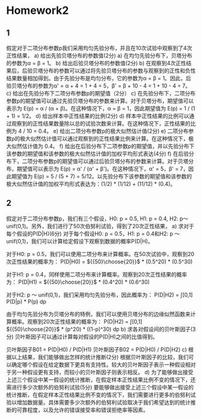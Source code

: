 # Homework2
## 1  
假定对于二项分布参数p我们采用均匀先验分布，并且在10次试验中观察到了4次正性结果，
a) 给出先验贝塔分布的参数值(2分)
a) 在均匀先验分布下，贝塔分布的参数为α = β = 1。
b) 给出后验贝塔分布的参数值(2分)
b) 在观察到4次正性结果后，后验贝塔分布的参数可以通过将先验贝塔分布的参数与观察到的正性和负性结果数量相加得到。由于先验分布是均匀分布，它的参数为α = β = 1。因此，后验贝塔分布的参数为α' = α + 4 = 1 + 4 = 5，β' = β + 10 - 4 = 1 + 10 - 4 = 7。
c) 给出在先验分布下二项分布参数p的期望值（2分）
c) 在先验分布下，二项分布参数p的期望值可以通过先验贝塔分布的参数来计算。对于贝塔分布，期望值可以表示为 E(p) = α / (α + β)。在这种情况下，α = β = 1，因此期望值为 E(p) = 1 / (1 + 1) = 1/2。
d) 给出样本中正性结果的比例(2分)
d) 样本中正性结果的比例可以通过观察到的正性结果数量除以总的试验次数来计算。在这种情况下，正性结果的比例为 4 / 10 = 0.4。
e) 给出二项分布参数p的极大似然估计值(2分)
e) 二项分布参数p的极大似然估计值可以通过观察到的正性结果比例来计算。在这种情况下，极大似然估计值为 0.4。
f) 给出在后验分布下二项参数p的期望值，并以先验分布下该参数的期望值和该参数的极大似然估计值的加权平均形式表达(4分)
f) 在后验分布下，二项分布参数p的期望值可以通过后验贝塔分布的参数来计算。对于贝塔分布，期望值可以表示为 E(p) = α' / (α' + β')。在这种情况下，α' = 5，β' = 7，因此期望值为 E(p) = 5 / (5 + 7) = 5/12。以先验分布下该参数的期望值和该参数的极大似然估计值的加权平均形式表达为：(1/2) * (1/12) + (11/12) * (0.4)。




## 2
假定对于二项分布参数p，我们有三个假设，H0: p = 0.5, H1: p = 0.4, H2: p～unif(0,1)。另外，我们进行了50次伯努利试验，得到了20次正性结果，
a) 求对于每个假设的P(D|H)(6分)
对于每个假设H0: p = 0.5，H1: p = 0.4和H2: p ～ unif(0,1)，我们可以计算给定假设下观察到数据的概率P(D|H)。

对于H0: p = 0.5，我们可以使用二项分布来计算概率。在50次试验中，观察到20次正性结果的概率为：
P(D|H0) = ${{50}\choose{20}}$ * (0.5^20) * (0.5^30)

对于H1: p = 0.4，同样使用二项分布来计算概率。观察到20次正性结果的概率为：
P(D|H1) = ${{50}\choose{20}}$ * (0.4^20) * (0.6^30)

对于H2: p ～ unif(0,1)，我们采用均匀先验分布，因此概率为：
P(D|H2) = ∫[0,1] P(D|p) * P(p) dp

由于均匀先验分布为贝塔分布的特例，我们可以使用贝塔分布的边缘似然函数来计算概率。观察到20次正性结果的概率为：
P(D|H2) = ∫[0,1] ${{50}\choose{20}}$ * (p^20) * ((1-p)^30) dp
b) 求各对假设间的贝叶斯因子(3分)
贝叶斯因子可以通过计算每对假设的P(D|H)之间的比值得到。

贝叶斯因子B01 = P(D|H0) / P(D|H1)
贝叶斯因子B02 = P(D|H0) / P(D|H2)
c) 根据以上结果，我们能够做出怎样的统计推断(2分)
根据贝叶斯因子的比较，我们可以确定哪个假设在给定数据下更具有支持性。较大的贝叶斯因子表示一种假设相对于另一种假设更有支持，而较小的贝叶斯因子则表示相反。
d) 为了能够做出接受上述三个假设中某一假设的统计推断，在假定样本正性结果比例不变的情况下，还需进行多少次额外的伯努利试验(5分)
要能够做出接受上述三个假设中某一假设的统计推断，在假定样本正性结果比例不变的情况下，我们需要进行更多的伯努利试验以增加数据量。具体需要多少次额外的伯努利试验取决于我们希望达到的统计推断的可靠程度，以及允许的错误接受率和错误拒绝率等因素。